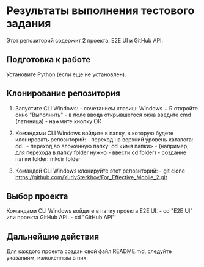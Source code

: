 # Результаты выполнения тестового задания

Этот репозиторий содержит 2 проекта: E2E UI и GitHub API.

## Подготовка к работе

Установите Python (если еще не установлен).

## Клонирование репозитория

1. Запустите CLI Windows:
                                            - сочетанием клавиш: Windows + R откройте окно "Выполнить"
                                            - в поле ввода открывшегося окна введите cmd (латиница)
                                            - нажмите кнопку ОК

2. Командами CLI Windows войдите в папку,
 в которую будете клонировать репозиторий:
                                            - переход на верхний уровень каталога: cd..
                                            - переход во вложенную папку: cd <имя папки>
                                            - (например, для перехода в папку folder нужно
                                            - ввести cd folder)
                                            - создание папки folder: mkdir folder

3. Командой CLI Windows
 клонируйте этот репозиторий:
                                - git clone https://github.com/YuriySterkhov/For_Effective_Mobile_2.git

## Выбор проекта

Командами CLI Windows войдите в
 папку проекта E2E UI:
                                - cd "E2E UI"
 или проекта GitHub API:
                                - cd "GitHub API"

## Дальнейшие действия

Для каждого проекта создан свой файл README.md, следуйте указаниям, изложенным в них.